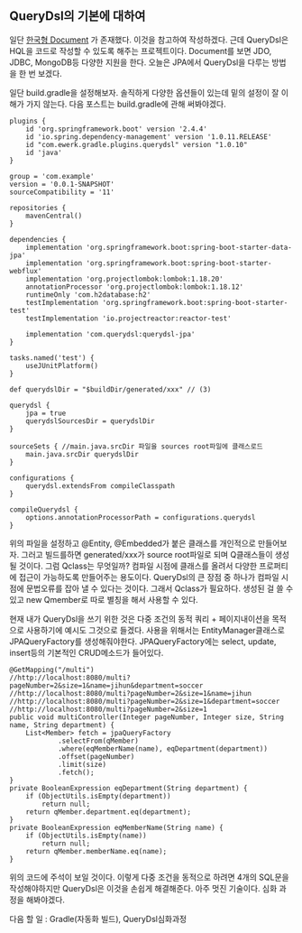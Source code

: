 ## QueryDsl의 기본에 대하여

일단 [한국형 Document](http://querydsl.com/static/querydsl/3.6.3/reference/ko-KR/html_single/) 가 존재했다.
이것을 참고하여 작성하겠다. 근데 QueryDsl은 HQL을 코드로 작성할 수 있도록 해주는 프로젝트이다. Document를 보면 JDO, JDBC, MongoDB등 다양한 지원을 한다. 오늘은 JPA에서 QueryDsl을 다루는 방법을 한 번 보겠다.


일단 build.gradle을 설정해보자. 솔직하게 다양한 옵션들이 있는데 밑의 설정이 잘 이해가 가지 않는다. 다음 포스트는 build.gradle에 관해 써봐야겠다.


```
plugins {
    id 'org.springframework.boot' version '2.4.4'
    id 'io.spring.dependency-management' version '1.0.11.RELEASE'
    id "com.ewerk.gradle.plugins.querydsl" version "1.0.10"
    id 'java'
}

group = 'com.example'
version = '0.0.1-SNAPSHOT'
sourceCompatibility = '11'

repositories {
    mavenCentral()
}

dependencies {
    implementation 'org.springframework.boot:spring-boot-starter-data-jpa'
    implementation 'org.springframework.boot:spring-boot-starter-webflux'
    implementation 'org.projectlombok:lombok:1.18.20'
    annotationProcessor 'org.projectlombok:lombok:1.18.12'
    runtimeOnly 'com.h2database:h2'
    testImplementation 'org.springframework.boot:spring-boot-starter-test'
    testImplementation 'io.projectreactor:reactor-test'

    implementation 'com.querydsl:querydsl-jpa'
}

tasks.named('test') {
    useJUnitPlatform()
}

def querydslDir = "$buildDir/generated/xxx" // (3)

querydsl {
    jpa = true
    querydslSourcesDir = querydslDir
}

sourceSets { //main.java.srcDir 파일을 sources root파일에 클래스로드
    main.java.srcDir querydslDir
}

configurations {
    querydsl.extendsFrom compileClasspath
}

compileQuerydsl {
    options.annotationProcessorPath = configurations.querydsl
}
```

위의 파일을 설정하고 @Entity, @Embedded가 붙은 클래스를 개인적으로 만들어보자. 그러고 빌드를하면 generated/xxx가 source root파일로 되며 Q클래스들이 생성될 것이다.
그럼 Qclass는 무엇일까? 컴파일 시점에 클래스를 올려서 다양한 프로퍼티에 접근이 가능하도록 만들어주는 용도이다. QueryDsl의 큰 장점 중 하나가 컴파일 시점에 문법오류를 잡아 낼 수 있다는 것이다. 그래서 Qclass가 필요하다.
생성된 걸 쓸 수 있고 new Qmember로 따로 별칭을 해서 사용할 수 있다.

현재 내가 QueryDsl을 쓰기 위한 것은 다중 조건의 동적 쿼리 + 페이지내이션을 목적으로 사용하기에 예시도 그것으로 들겠다.
사용을 위해서는 EntityManager클래스로 JPAQueryFactory를 생성해줘야한다. JPAQueryFactory에는 select, update, insert등의 기본적인 CRUD메소드가 들어있다.


```
@GetMapping("/multi")
//http://localhost:8080/multi?pageNumber=2&size=1&name=jihun&department=soccer
//http://localhost:8080/multi?pageNumber=2&size=1&name=jihun
//http://localhost:8080/multi?pageNumber=2&size=1&department=soccer
//http://localhost:8080/multi?pageNumber=2&size=1
public void multiController(Integer pageNumber, Integer size, String name, String department) {
    List<Member> fetch = jpaQueryFactory
            .selectFrom(qMember)
            .where(eqMemberName(name), eqDepartment(department))
            .offset(pageNumber)
            .limit(size)
            .fetch();
}
private BooleanExpression eqDepartment(String department) {
    if (ObjectUtils.isEmpty(department))
        return null;
    return qMember.department.eq(department);
}
private BooleanExpression eqMemberName(String name) {
    if (ObjectUtils.isEmpty(name))
        return null;
    return qMember.memberName.eq(name);
}
```

위의 코드에 주석이 보일 것이다. 이렇게 다중 조건을 동적으로 하려면 4개의 SQL문을 작성해야하지만 QueryDsl은 이것을 손쉽게 해결해준다.
아주 멋진 기술이다. 심화 과정을 해봐야겠다.

다음 할 일 : Gradle(자동화 빌드), QueryDsl심화과정